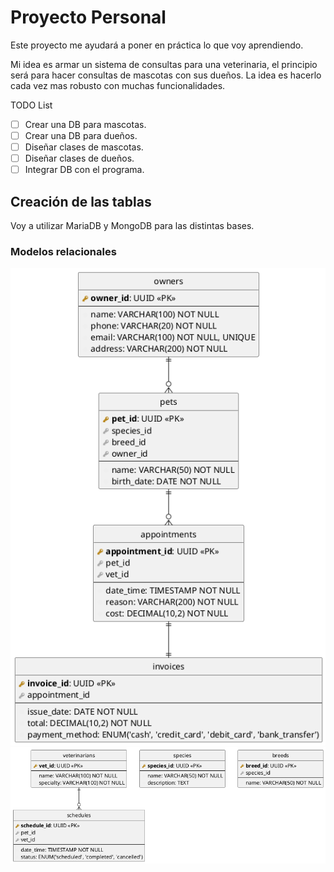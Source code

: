 # Proyecto Personal

Este proyecto me ayudará a poner en práctica lo que voy aprendiendo.

Mi idea es armar un sistema de consultas para una veterinaria, el principio será para hacer consultas de mascotas con
sus dueños. La idea es hacerlo cada vez mas robusto con muchas funcionalidades.

TODO List

- [ ] Crear una DB para mascotas.
- [ ] Crear una DB para dueños.
- [ ] Diseñar clases de mascotas.
- [ ] Diseñar clases de dueños.
- [ ] Integrar DB con el programa.

## Creación de las tablas

Voy a utilizar MariaDB y MongoDB para las distintas bases.

### Modelos relacionales

![Core Entities](relational_model/core_entities.png "Core Entities")
![Supporting Entities](relational_model/supporting_entities.png "Supporting Entities")

